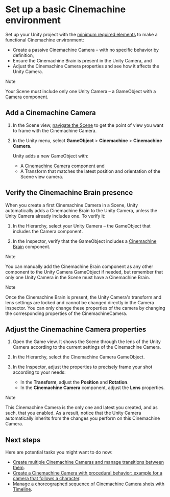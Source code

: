 # Set up a basic Cinemachine environment

Set up your Unity project with the [minimum required elements](concept-essential-elements.md) to make a functional Cinemachine environment:

* Create a passive Cinemachine Camera – with no specific behavior by definition,
* Ensure the Cinemachine Brain is present in the Unity Camera, and
* Adjust the Cinemachine Camera properties and see how it affects the Unity Camera.

> [!NOTE]
> Your Scene must include only one Unity Camera – a GameObject with a [Camera](https://docs.unity3d.com/Manual/class-Camera.html) component.

## Add a Cinemachine Camera

1. In the Scene view, [navigate the Scene](https://docs.unity3d.com/Manual/SceneViewNavigation.html) to get the point of view you want to frame with the Cinemachine Camera.

2. In the Unity menu, select **GameObject** > **Cinemachine** > **Cinemachine Camera**.

   Unity adds a new GameObject with:
   * A [Cinemachine Camera](CinemachineCamera.md) component and
   * A Transform that matches the latest position and orientation of the Scene view camera.

## Verify the Cinemachine Brain presence

When you create a first Cinemachine Camera in a Scene, Unity automatically adds a Cinemachine Brain to the Unity Camera, unless the Unity Camera already includes one. To verify it:

1. In the Hierarchy, select your Unity Camera – the GameObject that includes the Camera component.

2. In the Inspector, verify that the GameObject includes a [Cinemachine Brain](CinemachineBrain.md) component.

> [!NOTE]
> You can manually add the Cinemachine Brain component as any other component to the Unity Camera GameObject if needed, but remember that only one Unity Camera in the Scene must have a Cinemachine Brain.

> [!NOTE]
> Once the Cinemachine Brain is present, the Unity Camera's transform and lens settings are locked and cannot be changed directly in the Camera inspector. You can only change these properties of the camera by changing the corresponding properties of the CinemachineCamera.

## Adjust the Cinemachine Camera properties

1. Open the Game view.
   It shows the Scene through the lens of the Unity Camera according to the current settings of the Cinemachine Camera.

2. In the Hierarchy, select the Cinemachine Camera GameObject.

3. In the Inspector, adjust the properties to precisely frame your shot according to your needs:
   * In the **Transform**, adjust the **Position** and **Rotation**.
   * In the **Cinemachine Camera** component, adjust the **Lens** properties.

> [!NOTE]
> This Cinemachine Camera is the only one and latest you created, and as such, that you enabled. As a result, notice that the Unity Camera automatically inherits from the changes you perform on this Cinemachine Camera.

## Next steps

Here are potential tasks you might want to do now:

* [Create multiple Cinemachine Cameras and manage transitions between them](setup-multiple-cameras.md).
* [Create a Cinemachine Camera with procedural behavior: example for a camera that follows a character](setup-procedural-behavior.md).
* [Manage a choreographed sequence of Cinemachine Camera shots with Timeline](setup-timeline.md).
